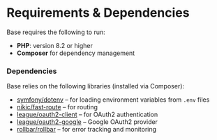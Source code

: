 # Requirements & Dependencies

Base requires the following to run:

- **PHP**: version 8.2 or higher
- **Composer** for dependency management

### Dependencies

Base relies on the following libraries (installed via Composer):

- [symfony/dotenv](https://github.com/symfony/dotenv) – for loading environment variables from `.env` files
- [nikic/fast-route](https://github.com/nikic/FastRoute) – for routing
- [league/oauth2-client](https://github.com/thephpleague/oauth2-client) – for OAuth2 authentication
- [league/oauth2-google](https://github.com/thephpleague/oauth2-google) – Google OAuth2 provider
- [rollbar/rollbar](https://github.com/rollbar/rollbar-php) – for error tracking and monitoring
